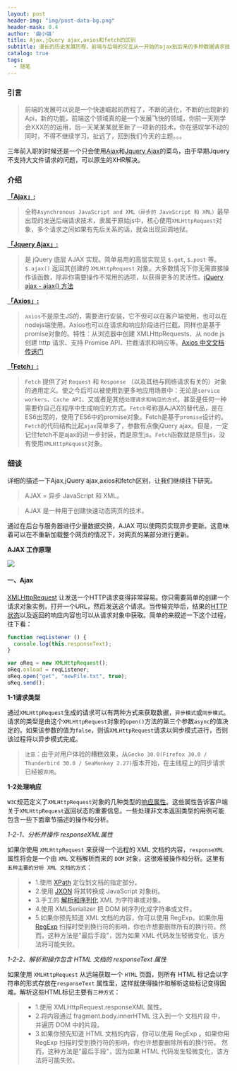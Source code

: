 ```yaml
---
layout: post
header-img: "img/post-data-bg.png"
header-mask: 0.4
author: '曲小强'
title: Ajax,jQuery ajax,axios和fetch的区别
subtitle: 漫长的历史发展历程，前端与后端的交互从一开始的ajax到后来的多种数据请求技术，Jquery的Ajax、axios、fetch等的区别是什么？
catalog: true
tags: 
  - 随笔
---
```

### 引言

> 前端的发展可以说是一个快速崛起的历程了，不断的进化，不断的出现新的Api，新的功能，前端这个领域真的是一个发展飞快的领域，你前一天刚学会XXX的的运用，后一天某某某就革新了一项新的技术，你在感叹学不动的同时，不得不继续学习。扯远了，回到我们今天的主题。。。

三年前入职的时候还是一个只会使用<a href="https://developer.mozilla.org/zh-CN/docs/Web/Guide/AJAX" target="_blank">Ajax</a>和<a href="https://jquery.com/" target="_blank">Jquery Ajax</a>的菜鸟，由于早期Jquery不支持大文件请求的问题，可以原生的XHR解决。

### 介绍

<a href="https://developer.mozilla.org/zh-CN/docs/Web/Guide/AJAX" target="_blank">**「Ajax」:**</a>

> 全称`Asynchronous JavaScript and XML（异步的 JavaScript 和 XML）`最早出现的发送后端请求技术，隶属于原始js中，核心使用`XMLHttpRequest`对象，多个请求之间如果有先后关系的话，就会出现回调地狱。

<a href="https://jquery.com/" target="_blank">**「Jquery Ajax」:**</a>

> 是 jQuery 底层 AJAX 实现。简单易用的高层实现见 `$.get`, `$.post` 等。`$.ajax()` 返回其创建的 `XMLHttpRequest` 对象。大多数情况下你无需直接操作该函数，除非你需要操作不常用的选项，以获得更多的灵活性。<a href="https://www.w3school.com.cn/jquery/ajax_ajax.asp" target="_blank">jQuery ajax - ajax() 方法</a>

<a href="http://www.axios-js.com/" target="_blank">**「Axios」:**</a>

>`axios`不是原生JS的，需要进行安装，它不但可以在客户端使用，也可以在nodejs端使用。Axios也可以在请求和响应阶段进行拦截。同样也是基于promise对象的。特性：从浏览器中创建 XMLHttpRequests、从 node.js 创建 http 请求、支持 Promise API、拦截请求和响应等。[Axios 中文文档传送门](http://www.axios-js.com/zh-cn/docs/)

<a href="https://developer.mozilla.org/zh-CN/docs/Web/API/Fetch_API" target="_blank">**「Fetch」:**</a>

> `Fetch` 提供了对 `Request` 和 `Response` （以及其他与网络请求有关的）对象的通用定义。使之今后可以被使用到更多地应用场景中：无论是`service workers`、`Cache API`、又或者是其他`处理请求和响应的方式`，甚至是任何一种需要你自己在程序中生成响应的方式。`Fetch`号称是AJAX的替代品，是在ES6出现的，使用了ES6中的promise对象。Fetch是基于`promise`设计的。`Fetch`的代码结构比起`ajax`简单多了，参数有点像jQuery ajax。但是，一定记住fetch不是ajax的进一步封装，而是原生js。`Fetch`函数就是原生js，没有使用`XMLHttpRequest`对象。

### 细谈
详细的描述一下Ajax,jQuery ajax,axios和fetch区别，让我们继续往下研究。

> AJAX = 异步 JavaScript 和 XML。

> AJAX 是一种用于创建快速动态网页的技术。

通过在后台与服务器进行少量数据交换，AJAX 可以使网页实现异步更新。这意味着可以在不重新加载整个网页的情况下，对网页的某部分进行更新。

**AJAX 工作原理**

![](https://user-gold-cdn.xitu.io/2019/8/21/16cb3e43c6ef4f3f?w=720&h=450&f=jpeg&s=26926)

#### 一、Ajax

[XMLHttpRequest](https://developer.mozilla.org/zh-CN/docs/Web/API/XMLHttpRequest) 让发送一个HTTP请求变得非常容易。你只需要简单的创建一个请求对象实例，打开一个URL，然后发送这个请求。当传输完毕后，结果的[HTTP状态](https://developer.mozilla.org/zh-CN/docs/Web/HTTP/HTTP_response_codes)以及返回的响应内容也可以从请求对象中获取。简单的来叙述一下这个过程，往下看：

```javascript
function reqListener () {
  console.log(this.responseText);
}

var oReq = new XMLHttpRequest();
oReq.onload = reqListener;
oReq.open("get", "newFile.txt", true);
oReq.send();
```
**1-1请求类型**

通过`XMLHttpRequest`生成的请求可以有两种方式来获取数据，`异步模式`或`同步模式`。请求的类型是由这个`XMLHttpRequest`对象的`open()`方法的第三个参数`async`的值决定的。如果该参数的值为`false`，则该`XMLHttpRequest`请求以同步模式进行，否则该过程将以异步模式完成。

> `注意`：由于对用户体验的糟糕效果，从`Gecko 30.0(Firefox 30.0 / Thunderbird 30.0 / SeaMonkey 2.27)`版本开始，在主线程上的同步请求已经被`弃用`。

**1-2处理响应**

`W3C`规范定义了`XMLHttpRequest`对象的几种类型的[响应属性](https://xhr.spec.whatwg.org/)。这些属性告诉客户端关于`XMLHttpRequest`返回状态的重要信息。一些处理非文本返回类型的用例可能包含一些下面章节描述的操作和分析。

_1-2-1、分析并操作 responseXML属性_

如果你使用 `XMLHttpRequest` 来获得一个远程的 XML 文档的内容，`responseXML` 属性将会是一个由 `XML` 文档解析而来的 `DOM` 对象，这很难被操作和分析。这里有`五种主要的分析 XML 文档的方式`：
>- 1.使用 [XPath](https://developer.mozilla.org/zh-CN/docs/Web/XPath) 定位到文档的指定部分。
>- 2.使用 [JXON](https://developer.mozilla.org/zh-CN/docs/Archive/JXON) 将其转换成 JavaScript 对象树。
>- 3.手工的 [解析和序列化](https://developer.mozilla.org/zh-CN/docs/Web/Guide/Parsing_and_serializing_XML) XML 为字符串或对象。
>- 4.使用 XMLSerializer 把 DOM 树序列化成字符串或文件。
>- 5.如果你预先知道 XML 文档的内容，你可以使用 RegExp。如果你用 [RegExp](https://developer.mozilla.org/zh-CN/docs/Web/JavaScript/Reference/Global_Objects/RegExp) 扫描时受到换行符的影响，你也许想要删除所有的换行符。然而，这种方法是"最后手段"，因为如果 XML 代码发生轻微变化，该方法将可能失败。

_1-2-2、解析和操作包含 HTML 文档的 responseText 属性_

如果使用 `XMLHttpRequest` 从远端获取一个 `HTML` 页面，则所有 HTML 标记会以字符串的形式存放在`responseText` 属性里，这样就使得操作和解析这些标记变得困难。解析这些HTML标记主要有`三种方式`：

>- 1.使用 XMLHttpRequest.responseXML 属性。
>- 2.将内容通过 fragment.body.innerHTML 注入到一个 文档片段 中，并遍历 DOM 中的片段。
>- 3.如果你预先知道 HTML 文档的内容，你可以使用 RegExp 。如果你用 RegExp 扫描时受到换行符的影响，你也许想要删除所有的换行符。 然而，这种方法是"最后手段"，因为如果 HTML 代码发生轻微变化，该方法将可能失败。





















